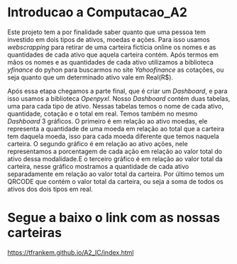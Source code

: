 # Introducao a Computacao_A2

  Este projeto tem a por finalidade saber quanto que uma pessoa tem investido em dois tipos de ativos, moedas e ações. Para isso usamos _webscrapping_ para retirar de uma carteira fictícia online os nomes e as quantidades de cada ativo que aquela carteira contém. Após termos em mãos os nomes e as quantidades de cada ativo utilizamos a 
biblioteca _yfinance_ do pyhon para buscarmos no site _Yahoofinance_ as cotações, ou seja quanto que um determinado ativo vale em Real(R$). 

  Após essa etapa chegamos a parte final, que é criar um _Dashboard_, e para isso usamos a biblioteca _Openpyxl_. Nosso _Dashboard_ contém duas tabelas, uma para cada tipo de ativo. Nessas tabelas temos o nome de cada ativo, quantidade, cotação e o total em real. Temos também no mesmo _Dashboard_ 3 gráficos. O primeiro é em relação ao ativo moedas, ele representa a quantidade de uma moeda em relação ao total que a carteira tem daquela moeda, isso para cada moeda diferente que temos naquela carteira. O segundo gráfico é em relação ao ativo ações, nele representamos a porcentagem de cada ação em relação ao valor total do ativo dessa modalidade.E o terceiro gráfico é em relação ao valor total da carteira, nesse gráfico mostramos a quantidade de cada ativo separadamente em relação ao valor total da carteira. Por último temos um QRCODE 
que contém o valor total da carteira, ou seja a soma de todos os ativos dos dois tipos em real.

# Segue a baixo o link com as nossas carteiras

https://tfrankem.github.io/A2_IC/index.html
